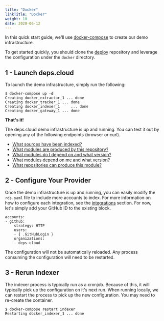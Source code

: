 ```yaml
---
title: "Docker"
linkTitle: "Docker"
weight: 10
date: 2020-06-12
---
```


In this quick start guide, we'll use [docker-compose](https://docs.docker.com/compose) to create our demo infrastructure.

To get started quickly, you should clone the [deploy](https://github.com/deps-cloud/deploy) repository and leverage the configuration under the `docker` directory.

## 1 - Launch deps.cloud

To launch the demo infrastructure, simply run the following:

```
$ docker-compose up -d
Creating docker_extractor_1 ... done
Creating docker_tracker_1 ... done
Creating docker_indexer_1     ... done
Creating docker_gateway_1 ... done
```

**That's it!**

The deps.cloud demo infrastructure is up and running.
You can test it out by opening any of the following endpoints (browser or curl).

* [What sources have been indexed?](http://localhost:8080/v1alpha/sources)
* [What modules are produced by this repository?](http://localhost:8080/v1alpha/modules/managed?url=https%3A%2F%2Fgithub.com%2Fdeps-cloud%2Fextractor.git)
* [What modules do I depend on and what version?](http://localhost:8080/v1alpha/graph/go/dependencies?organization=github.com&module=deps-cloud%2Fextractor)
* [What modules depend on me and what version?](http://localhost:8080/v1alpha/graph/go/dependents?organization=github.com&module=deps-cloud%2Fapi)
* [What repositories can produce this module?](http://localhost:8080/v1alpha/modules/source?organization=github.com&module=deps-cloud%2Fextractor&language=go)

## 2 - Configure Your Provider

Once the demo infrastructure is up and running, you can easily modify the `rds.yaml` file to include more accounts to index.
For more information on how to configure each integration, see the [integrations](/docs/integrations/) section.
For now, let's simply add your GitHub ID to the existing block.

```
accounts:
- github:
    strategy: HTTP
    users:
    - { .GitHubLogin }
    organizations:
    - deps-cloud
```

The configuration will not be automatically reloaded.
Any process consuming the configuration will need to be restarted.

## 3 - Rerun Indexer

The indexer process is typically run as a cronjob.
Because of this, it will typically pick up the configuration on it's next run.
When running locally, we can restart the process to pick up the new configuration.
You may need to re-create the container.

```
$ docker-compose restart indexer
Restarting docker_indexer_1 ... done
```
